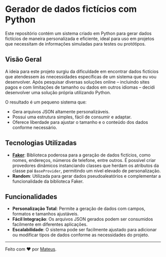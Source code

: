 # Gerador de dados fictícios com Python

Este repositório contém um sistema criado em Python para gerar dados fictícios de maneira personalizada e eficiente, ideal para uso em projetos que necessitam de informações simuladas para testes ou protótipos.

## Visão Geral

A ideia para este projeto surgiu da dificuldade em encontrar dados fictícios que atendessem às nnecessidades específicas de um sistema que eu vou desenvolver. Após pesquisar diversas soluções online – incluindo sites pagos e com limitações de tamanho ou dados em outros idiomas – decidi desenvolver uma solução própria utilizando Python.

O resultado é um pequeno sistema que:

- Gera arquivos JSON altamente personalizáveis.
- Possui uma estrutura simples, fácil de consumir e adaptar.
- Oferece liberdade para ajustar o tamanho e o conteúdo dos dados conforme necessário.

## Tecnologias Utilizadas

- **[Faker](https://faker.readthedocs.io/)**: Biblioteca poderosa para a geração de dados fictícios, como nomes, endereços, números de telefone, entre outros. É possível criar provedores dinâmicos instanciando classes que herdam os atributos da classe pai `BaseProvider`, permitindo um nível elevado de personalização.
- **Random**: Utilizada para gerar dados pseudoaleatórios e complementar a funcionalidade da biblioteca Faker.

## Funcionalidades

- **Personalização Total**: Permite a geração de dados com campos, formatos e tamanhos ajustáveis.
- **Fácil Integração**: Os arquivos JSON gerados podem ser consumidos facilmente em diferentes aplicações.
- **Escalabilidade**: O sistema pode ser facilmente ajustado para adicionar ou modificar tipos de dados conforme as necessidades do projeto.

---

Feito com ❤️ por [Mateus](https://github.com/MTito2).
